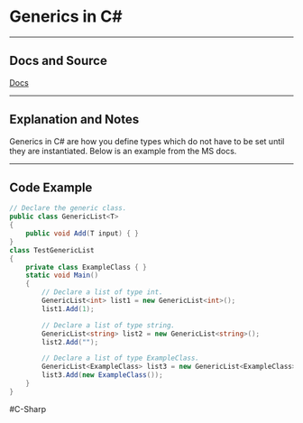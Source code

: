 # Generics in C#

---
## Docs and Source
[Docs](https://learn.microsoft.com/en-us/dotnet/csharp/fundamentals/types/generics)

---
## Explanation and Notes

Generics in C# are how you define types which do not have to be set until they are instantiated. Below is an example from the MS docs.

---
## Code Example

```csharp
// Declare the generic class.
public class GenericList<T>
{
    public void Add(T input) { }
}
class TestGenericList
{
    private class ExampleClass { }
    static void Main()
    {
        // Declare a list of type int.
        GenericList<int> list1 = new GenericList<int>();
        list1.Add(1);

        // Declare a list of type string.
        GenericList<string> list2 = new GenericList<string>();
        list2.Add("");

        // Declare a list of type ExampleClass.
        GenericList<ExampleClass> list3 = new GenericList<ExampleClass>();
        list3.Add(new ExampleClass());
    }
}
```


#C-Sharp
